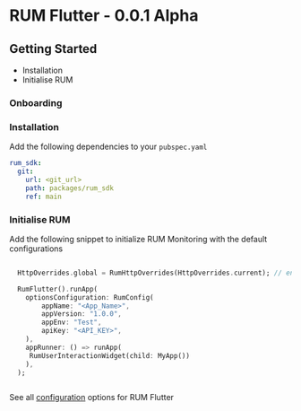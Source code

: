 # RUM Flutter - 0.0.1 Alpha

## Getting Started

- Installation
- Initialise RUM

### Onboarding


### Installation

Add the following dependencies to your `pubspec.yaml`

```yml
rum_sdk:
  git:
    url: <git_url>
    path: packages/rum_sdk
    ref: main
```

### Initialise RUM

Add the following snippet to initialize RUM Monitoring with the default configurations

```dart

  HttpOverrides.global = RumHttpOverrides(HttpOverrides.current); // enable http tracking

  RumFlutter().runApp(
    optionsConfiguration: RumConfig(
        appName: "<App_Name>",
        appVersion: "1.0.0",
        appEnv: "Test",
        apiKey: "<API_KEY>",
    ),
    appRunner: () => runApp(
     RumUserInteractionWidget(child: MyApp())
    ),
  );



```


See all [configuration](./Configurations.md) options for RUM Flutter
